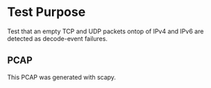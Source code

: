 # Test Purpose

Test that an empty TCP and UDP packets ontop of IPv4 and IPv6 are
detected as decode-event failures.

## PCAP

This PCAP was generated with scapy.